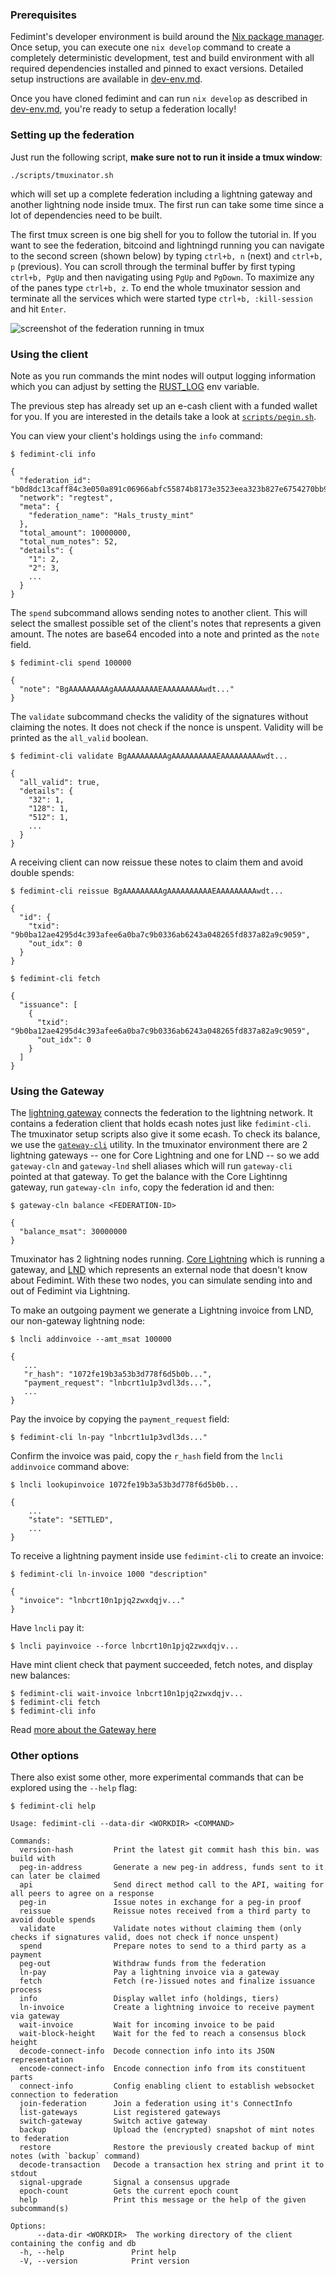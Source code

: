 ### Prerequisites

Fedimint's developer environment is build around the [Nix package manager](https://nixos.org). Once setup, you can execute one `nix develop` command to create a completely deterministic development, test and build environment with all required dependencies installed and pinned to exact versions. Detailed setup instructions are available in [dev-env.md](./dev-env.md).

Once you have cloned fedimint and can run `nix develop` as described in [dev-env.md](./dev-env.md), you're ready to setup a federation locally!

### Setting up the federation

Just run the following script, **make sure not to run it inside a tmux window**:

```shell
./scripts/tmuxinator.sh
```
which will set up a complete federation including a lightning gateway and another lightning node inside tmux. The first run can take some time since a lot of dependencies need to be built.

The first tmux screen is one big shell for you to follow the tutorial in. If you want to see the federation, bitcoind and lightningd running you can navigate to the second screen (shown below) by typing `ctrl+b, n` (next) and `ctrl+b, p` (previous). You can scroll through the terminal buffer by first typing `ctrl+b, PgUp` and then navigating using `PgUp` and `PgDown`. To maximize any of the panes type `ctrl+b, z`. 
To end the whole tmuxinator session and terminate all the services which were started type `ctrl+b, :kill-session` and hit `Enter`.

![screenshot of the federation running in tmux](tmuxinator.png)

### Using the client

Note as you run commands the mint nodes will output logging information which you can adjust by setting the [RUST_LOG](https://docs.rs/env_logger/latest/env_logger/) env variable.

The previous step has already set up an e-cash client with a funded wallet for you. If you are interested in the details take a look at [`scripts/pegin.sh`](../scripts/pegin.sh).

You can view your client's holdings using the `info` command:

```shell
$ fedimint-cli info

{
  "federation_id": "b0d8dc13caff84c3e050a891c06966abfc55874b8173e3523eea323b827e6754270bb975b8693081b903a319c2d33591",
  "network": "regtest",
  "meta": {
    "federation_name": "Hals_trusty_mint"
  },
  "total_amount": 10000000,
  "total_num_notes": 52,
  "details": {
    "1": 2,
    "2": 3,
    ...
  }
}
```

The `spend` subcommand allows sending notes to another client. This will select the smallest possible set of the client's notes that represents a given amount.
The notes are base64 encoded into a note and printed as the `note` field.

```shell
$ fedimint-cli spend 100000

{
  "note": "BgAAAAAAAAAgAAAAAAAAAAEAAAAAAAAAwdt..."
}
```

The `validate` subcommand checks the validity of the signatures without claiming the notes. It does not check if the nonce is unspent. Validity will be printed as the `all_valid` boolean.

```shell
$ fedimint-cli validate BgAAAAAAAAAgAAAAAAAAAAEAAAAAAAAAwdt...

{
  "all_valid": true,
  "details": {
    "32": 1,
    "128": 1,
    "512": 1,
    ...
  }
}
```

A receiving client can now reissue these notes to claim them and avoid double spends:

```shell
$ fedimint-cli reissue BgAAAAAAAAAgAAAAAAAAAAEAAAAAAAAAwdt...

{
  "id": {
    "txid": "9b0ba12ae4295d4c393afee6a0ba7c9b0336ab6243a048265fd837a82a9c9059",
    "out_idx": 0
  }
}

$ fedimint-cli fetch

{
  "issuance": [
    {
      "txid": "9b0ba12ae4295d4c393afee6a0ba7c9b0336ab6243a048265fd837a82a9c9059",
      "out_idx": 0
    }
  ]
}
```

### Using the Gateway

The [lightning gateway](../gateway/ln-gateway) connects the federation to the lightning network. It contains a federation client that holds ecash notes just like `fedimint-cli`. The tmuxinator setup scripts also give it some ecash. To check its balance, we use the [`gateway-cli`](../gateway/cli) utility. In the tmuxinator environment there are 2 lightning gateways -- one for Core Lightning and one for LND -- so we add `gateway-cln` and `gateway-lnd` shell aliases which will run `gateway-cli` pointed at that gateway. To get the balance with the Core Lightinng gateway, run `gateway-cln info`, copy the federation id and then:

```shell
$ gateway-cln balance <FEDERATION-ID>

{
  "balance_msat": 30000000
}
```

Tmuxinator has 2 lightning nodes running. [Core Lightning](https://github.com/ElementsProject/lightning) which is running a gateway, and [LND](https://github.com/lightningnetwork/lnd) which represents an external node that doesn't know about Fedimint. With these two nodes, you can simulate sending into and out of Fedimint via Lightning.

To make an outgoing payment we generate a Lightning invoice from LND, our non-gateway lightning node:

```shell
$ lncli addinvoice --amt_msat 100000

{
   ...
   "r_hash": "1072fe19b3a53b3d778f6d5b0b...",
   "payment_request": "lnbcrt1u1p3vdl3ds...",
   ...
}
```

Pay the invoice by copying the `payment_request` field:

```shell
$ fedimint-cli ln-pay "lnbcrt1u1p3vdl3ds..."
```

Confirm the invoice was paid, copy the `r_hash` field from the `lncli addinvoice` command above:

```shell
$ lncli lookupinvoice 1072fe19b3a53b3d778f6d5b0b...

{
    ...
    "state": "SETTLED",
    ...
}
```

To receive a lightning payment inside use `fedimint-cli` to create an invoice:
```shell
$ fedimint-cli ln-invoice 1000 "description"

{
  "invoice": "lnbcrt10n1pjq2zwxdqjv..."
}
```

Have `lncli` pay it:

```shell
$ lncli payinvoice --force lnbcrt10n1pjq2zwxdqjv...
```

Have mint client check that payment succeeded, fetch notes, and display new balances:

```shell
$ fedimint-cli wait-invoice lnbcrt10n1pjq2zwxdqjv...
$ fedimint-cli fetch
$ fedimint-cli info
```

Read [more about the Gateway here](./gateway.md)

### Other options

There also exist some other, more experimental commands that can be explored using the `--help` flag:

```shell
$ fedimint-cli help

Usage: fedimint-cli --data-dir <WORKDIR> <COMMAND>

Commands:
  version-hash         Print the latest git commit hash this bin. was build with
  peg-in-address       Generate a new peg-in address, funds sent to it can later be claimed
  api                  Send direct method call to the API, waiting for all peers to agree on a response
  peg-in               Issue notes in exchange for a peg-in proof
  reissue              Reissue notes received from a third party to avoid double spends
  validate             Validate notes without claiming them (only checks if signatures valid, does not check if nonce unspent)
  spend                Prepare notes to send to a third party as a payment
  peg-out              Withdraw funds from the federation
  ln-pay               Pay a lightning invoice via a gateway
  fetch                Fetch (re-)issued notes and finalize issuance process
  info                 Display wallet info (holdings, tiers)
  ln-invoice           Create a lightning invoice to receive payment via gateway
  wait-invoice         Wait for incoming invoice to be paid
  wait-block-height    Wait for the fed to reach a consensus block height
  decode-connect-info  Decode connection info into its JSON representation
  encode-connect-info  Encode connection info from its constituent parts
  connect-info         Config enabling client to establish websocket connection to federation
  join-federation      Join a federation using it's ConnectInfo
  list-gateways        List registered gateways
  switch-gateway       Switch active gateway
  backup               Upload the (encrypted) snapshot of mint notes to federation
  restore              Restore the previously created backup of mint notes (with `backup` command)
  decode-transaction   Decode a transaction hex string and print it to stdout
  signal-upgrade       Signal a consensus upgrade
  epoch-count          Gets the current epoch count
  help                 Print this message or the help of the given subcommand(s)

Options:
      --data-dir <WORKDIR>  The working directory of the client containing the config and db
  -h, --help               Print help
  -V, --version            Print version
```
